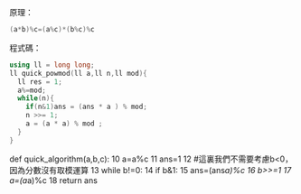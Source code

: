 原理：
```cpp
(a*b)%c=(a%c)*(b%c)%c
```

程式碼：
```cpp
using ll = long long;
ll quick_powmod(ll a,ll n,ll mod){
  ll res = 1;
  a%=mod;
  while(n){
    if(n&1)ans = (ans * a ) % mod;
    n >>= 1;
    a = (a * a) % mod ;
  }
}
```
def quick_algorithm(a,b,c):
10     a=a%c
11     ans=1
12     #這裏我們不需要考慮b<0，因為分數沒有取模運算
13     while b!=0:
14         if b&1:
15             ans=(ans*a)%c
16         b>>=1
17         a=(a*a)%c
18     return ans
